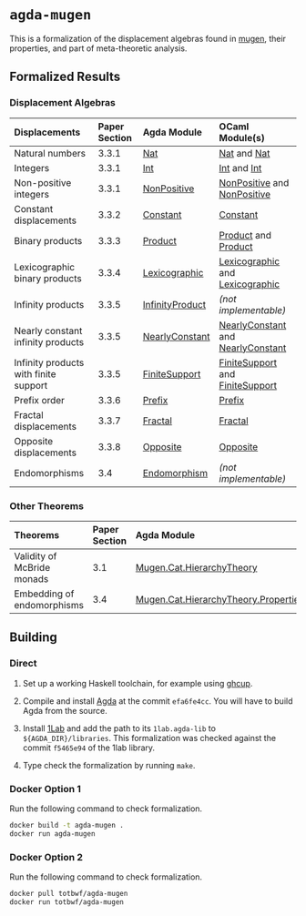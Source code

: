 # `agda-mugen`

This is a formalization of the displacement algebras found in [mugen](https://github.com/RedPRL/mugen/), their properties, and part of meta-theoretic analysis.

## Formalized Results

### Displacement Algebras

| Displacements | Paper Section | Agda Module | OCaml Module(s) |
| :- | :- | :- | :- |
| Natural numbers | 3.3.1 | [Nat](src/Mugen/Algebra/Displacement/Nat.agda) | [Nat](https://redprl.org/mugen/mugen/Mugen/Shift/Nat) and [Nat](https://redprl.org/mugen/mugen/Mugen/ShiftWithJoin/Nat)
| Integers | 3.3.1 | [Int](src/Mugen/Algebra/Displacement/Int.agda) | [Int](https://redprl.org/mugen/mugen/Mugen/Shift/Int) and [Int](https://redprl.org/mugen/mugen/Mugen/ShiftWithJoin/Int)
| Non-positive integers | 3.3.1 | [NonPositive](src/Mugen/Algebra/Displacement/NonPositive.agda) | [NonPositive](https://redprl.org/mugen/mugen/Mugen/Shift/NonPositive) and [NonPositive](https://redprl.org/mugen/mugen/Mugen/ShiftWithJoin/NonPositive)
| Constant displacements | 3.3.2 | [Constant](src/Mugen/Algebra/Displacement/Constant.agda) | [Constant](https://redprl.org/mugen/mugen/Mugen/Shift/Constant)
| Binary products | 3.3.3 | [Product](src/Mugen/Algebra/Displacement/Product.agda) | [Product](https://redprl.org/mugen/mugen/Mugen/Shift/Product) and [Product](https://redprl.org/mugen/mugen/Mugen/ShiftWithJoin/Product)
| Lexicographic binary products | 3.3.4 | [Lexicographic](src/Mugen/Algebra/Displacement/Lexicographic.agda) | [Lexicographic](https://redprl.org/mugen/mugen/Mugen/Shift/Lexicographic) and [Lexicographic](https://redprl.org/mugen/mugen/Mugen/ShiftWithJoin/Lexicographic)
| Infinity products | 3.3.5 | [InfinityProduct](src/Mugen/Algebra/Displacement/InfinityProduct.agda) | _(not implementable)_
| Nearly constant infinity products | 3.3.5 | [NearlyConstant](src/Mugen/Algebra/Displacement/NearlyConstant.agda) | [NearlyConstant](https://redprl.org/mugen/mugen/Mugen/Shift/NearlyConstant) and [NearlyConstant](https://redprl.org/mugen/mugen/Mugen/ShiftWithJoin/NearlyConstant)
| Infinity products with finite support | 3.3.5 | [FiniteSupport](src/Mugen/Algebra/Displacement/FiniteSupport.agda) | [FiniteSupport](https://redprl.org/mugen/mugen/Mugen/Shift/FiniteSupport) and [FiniteSupport](https://redprl.org/mugen/mugen/Mugen/ShiftWithJoin/FiniteSupport)
| Prefix order | 3.3.6 | [Prefix](src/Mugen/Algebra/Displacement/Prefix.agda) | [Prefix](https://redprl.org/mugen/mugen/Mugen/Shift/Prefix)
| Fractal displacements | 3.3.7 | [Fractal](src/Mugen/Algebra/Displacement/Fractal.agda) | [Fractal](https://redprl.org/mugen/mugen/Mugen/Shift/Fractal)
| Opposite displacements | 3.3.8 | [Opposite](src/Mugen/Algebra/Displacement/Opposite.agda) | [Opposite](https://redprl.org/mugen/mugen/Mugen/Shift/Opposite)
| Endomorphisms | 3.4 | [Endomorphism](src/Mugen/Algebra/Displacement/Endomorphism.agda) | _(not implementable)_

### Other Theorems

| Theorems | Paper Section | Agda Module |
| :- | :- | :- |
| Validity of McBride monads | 3.1 | [Mugen.Cat.HierarchyTheory](./src/Mugen/Cat/HierarchyTheory.agda)
| Embedding of endomorphisms | 3.4 | [Mugen.Cat.HierarchyTheory.Properties](./src/Mugen/Cat/HierarchyTheory/Properties.agda)

## Building

### Direct

1. Set up a working Haskell toolchain, for example using [ghcup](https://www.haskell.org/ghcup/).

2. Compile and install [Agda](https://github.com/agda/agda) at the commit `efa6fe4cc`. You will have to build Agda from the source.

3. Install [1Lab](https://github.com/plt-amy/1lab) and add the path to its `1lab.agda-lib` to `${AGDA_DIR}/libraries`. This formalization was checked against the commit `f5465e94` of the 1lab library.

4. Type check the formalization by running `make`.

### Docker Option 1

Run the following command to check formalization.

```sh
docker build -t agda-mugen .
docker run agda-mugen
```

### Docker Option 2

Run the following command to check formalization.
```sh
docker pull totbwf/agda-mugen
docker run totbwf/agda-mugen
```
